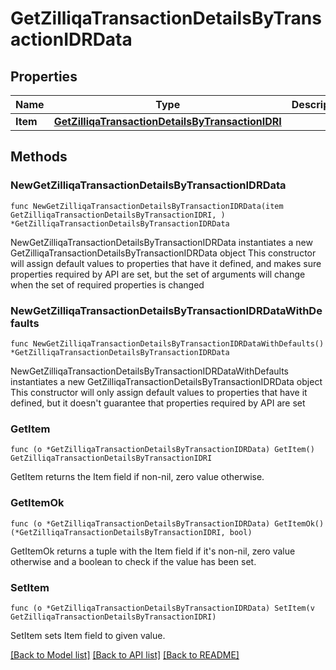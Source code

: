 # GetZilliqaTransactionDetailsByTransactionIDRData

## Properties

Name | Type | Description | Notes
------------ | ------------- | ------------- | -------------
**Item** | [**GetZilliqaTransactionDetailsByTransactionIDRI**](GetZilliqaTransactionDetailsByTransactionIDRI.md) |  | 

## Methods

### NewGetZilliqaTransactionDetailsByTransactionIDRData

`func NewGetZilliqaTransactionDetailsByTransactionIDRData(item GetZilliqaTransactionDetailsByTransactionIDRI, ) *GetZilliqaTransactionDetailsByTransactionIDRData`

NewGetZilliqaTransactionDetailsByTransactionIDRData instantiates a new GetZilliqaTransactionDetailsByTransactionIDRData object
This constructor will assign default values to properties that have it defined,
and makes sure properties required by API are set, but the set of arguments
will change when the set of required properties is changed

### NewGetZilliqaTransactionDetailsByTransactionIDRDataWithDefaults

`func NewGetZilliqaTransactionDetailsByTransactionIDRDataWithDefaults() *GetZilliqaTransactionDetailsByTransactionIDRData`

NewGetZilliqaTransactionDetailsByTransactionIDRDataWithDefaults instantiates a new GetZilliqaTransactionDetailsByTransactionIDRData object
This constructor will only assign default values to properties that have it defined,
but it doesn't guarantee that properties required by API are set

### GetItem

`func (o *GetZilliqaTransactionDetailsByTransactionIDRData) GetItem() GetZilliqaTransactionDetailsByTransactionIDRI`

GetItem returns the Item field if non-nil, zero value otherwise.

### GetItemOk

`func (o *GetZilliqaTransactionDetailsByTransactionIDRData) GetItemOk() (*GetZilliqaTransactionDetailsByTransactionIDRI, bool)`

GetItemOk returns a tuple with the Item field if it's non-nil, zero value otherwise
and a boolean to check if the value has been set.

### SetItem

`func (o *GetZilliqaTransactionDetailsByTransactionIDRData) SetItem(v GetZilliqaTransactionDetailsByTransactionIDRI)`

SetItem sets Item field to given value.



[[Back to Model list]](../README.md#documentation-for-models) [[Back to API list]](../README.md#documentation-for-api-endpoints) [[Back to README]](../README.md)


